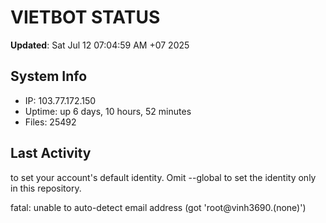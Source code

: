 # VIETBOT STATUS
**Updated**: Sat Jul 12 07:04:59 AM +07 2025

## System Info
- IP: 103.77.172.150
- Uptime: up 6 days, 10 hours, 52 minutes
- Files: 25492

## Last Activity

to set your account's default identity.
Omit --global to set the identity only in this repository.

fatal: unable to auto-detect email address (got 'root@vinh3690.(none)')

